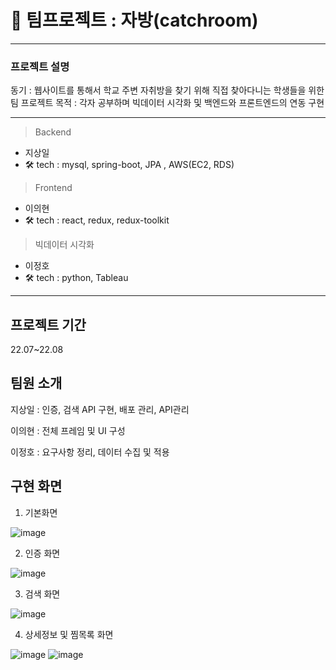 # 🚀 팀프로젝트 : 자방(catchroom)

---

### 프로젝트 설명

동기 : 웹사이트를 통해서 학교 주변 자취방을 찾기 위해 직접 찾아다니는 학생들을 위한 팀 프로젝트
목적 : 각자 공부하며 빅데이터 시각화 및 백엔드와 프론트엔드의 연동 구현

---

> Backend

-   지상일
-   🛠 tech : mysql, spring-boot, JPA , AWS(EC2, RDS)

> Frontend

-   이의현
-   🛠 tech : react, redux, redux-toolkit

> 빅데이터 시각화

-   이정호
-   🛠 tech : python, Tableau

---

## 프로젝트 기간

22.07~22.08

## 팀원 소개

지상일 : 인증, 검색 API 구현, 배포 관리,  API관리

이의현 : 전체 프레임 및 UI 구성

이정호 : 요구사항 정리, 데이터 수집 및 적용


## 구현 화면

1. 기본화면

![image](https://user-images.githubusercontent.com/88275989/225479481-978a1ca8-f3d9-4cac-872f-30fe7faf813e.png)

2. 인증 화면

![image](https://user-images.githubusercontent.com/88275989/225480709-f1ad0f83-1d0b-43c0-a56b-c151bedc50de.png)

3. 검색 화면

![image](https://user-images.githubusercontent.com/88275989/225480786-aef8a829-afc0-43f8-88e3-6cdaaa7890b8.png)

4. 상세정보 및 찜목록 화면

![image](https://user-images.githubusercontent.com/88275989/225481071-861403e8-06b4-4f5b-a43b-d19041030f69.png)
![image](https://user-images.githubusercontent.com/88275989/225481112-d258e7d3-ad8e-4a6e-9bc6-ab47dae8756d.png)



